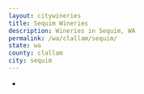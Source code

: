 ```yaml
---
layout: citywineries
title: Sequim Wineries
description: Wineries in Sequim, WA
permalink: /wa/clallam/sequim/
state: wa
county: clallam
city: sequim
---
```

-

